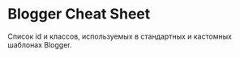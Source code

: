 # Blogger Cheat Sheet 

Список id и классов, используемых в стандартных и кастомных шаблонах Blogger.